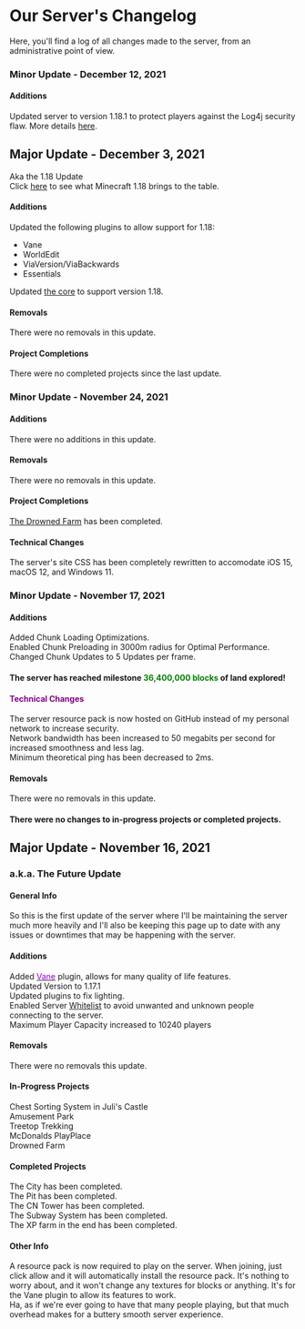 
# Our Server's Changelog
Here, you'll find a log of all changes made to the server, from an administrative point of view.  

### Minor Update - December 12, 2021

#### Additions
Updated server to version 1.18.1 to protect players against the Log4j security flaw. More details [here](/MinecraftServer/emergencywarning1181).  


## Major Update - December 3, 2021
Aka the 1.18 Update  
Click [here](/MinecraftServer/wiki/1-18) to see what Minecraft 1.18 brings to the table.  

#### Additions
Updated the following plugins to allow support for 1.18:  
- Vane  
- WorldEdit  
- ViaVersion/ViaBackwards  
- Essentials  

Updated [the core](/MinecraftServer/wiki/thecore) to support version 1.18.  

#### Removals
There were no removals in this update.  

#### Project Completions  
There were no completed projects since the last update.  


### Minor Update - November 24, 2021

#### Additions
There were no additions in this update.  

#### Removals
There were no removals in this update.  

#### Project Completions
[The Drowned Farm](/MinecraftServer/wiki/projects#november-2021---the-drowned-farm) has been completed.  

#### Technical Changes
The server's site CSS has been completely rewritten to accomodate iOS 15, macOS 12, and Windows 11.  


### Minor Update - November 17, 2021

#### Additions
Added Chunk Loading Optimizations.  
Enabled Chunk Preloading in 3000m radius for Optimal Performance.  
Changed Chunk Updates to 5 Updates per frame.  

#### The server has reached milestone <span style="color:green"> 36,400,000 blocks</span> of land explored!  

#### <span style="color:purple">Technical Changes</span>  
The server resource pack is now hosted on GitHub instead of my personal network to increase security.  
Network bandwidth has been increased to 50 megabits per second for increased smoothness and less lag.  
Minimum theoretical ping has been decreased to 2ms.  

#### Removals
There were no removals in this update.  

#### There were no changes to in-progress projects or completed projects.


## Major Update - November 16, 2021  
### a.k.a. The Future Update  

#### General Info
So this is the first update of the server where I'll be maintaining the server much more heavily and I'll also be keeping this page up to date with any issues or downtimes that may be happening with the server.

#### Additions
Added [<span style="color:darkviolet">Vane</span>](/MinecraftServer/wiki/plugins#vane) plugin, allows for many quality of life features.  
Updated Version to 1.17.1  
Updated plugins to fix lighting.  
Enabled Server [Whitelist](/MinecraftServer/whitelist) to avoid unwanted and unknown people connecting to the server.  
Maximum Player Capacity increased to 10240 players  


#### Removals
There were no removals this update.

#### In-Progress Projects
Chest Sorting System in Juli's Castle  
Amusement Park  
Treetop Trekking  
McDonalds PlayPlace  
Drowned Farm  

#### Completed Projects
The City has been completed.  
The Pit has been completed.  
The CN Tower has been completed.  
The Subway System has been completed.  
The XP farm in the end has been completed.

#### Other Info
A resource pack is now required to play on the server. When joining, just click allow and it will automatically install the resource pack. It's nothing to worry about, and it won't change any textures for blocks or anything. It's for the Vane plugin to allow its features to work.  
Ha, as if we're ever going to have that many people playing, but that much overhead makes for a buttery smooth server experience.  
